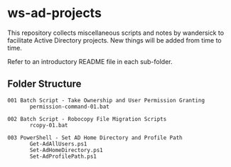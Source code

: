 # ws-ad-projects

This repository collects miscellaneous scripts and notes by wandersick to facilitate Active Directory projects. New things will be added from time to time.

Refer to an introductory README file in each sub-folder.

## Folder Structure

```
001 Batch Script - Take Ownership and User Permission Granting
       permission-command-01.bat

002 Batch Script - Robocopy File Migration Scripts
       rcopy-01.bat

003 PowerShell - Set AD Home Directory and Profile Path
       Get-AdAllUsers.ps1
       Set-AdHomeDirectory.ps1
       Set-AdProfilePath.ps1
```
